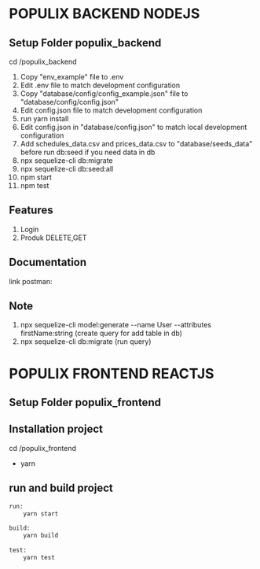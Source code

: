 POPULIX BACKEND NODEJS
==============

Setup Folder populix_backend
------------

cd /populix_backend

1. Copy "env_example" file to .env
2. Edit .env file to match development configuration
3. Copy "database/config/config_example.json" file to "database/config/config.json"
4. Edit config.json file to match development configuration
5. run yarn install
6. Edit config.json in "database/config.json" to match local development configuration
7. Add schedules_data.csv and prices_data.csv to "database/seeds_data" before run db:seed if you need data in db
8. npx sequelize-cli db:migrate 
9. npx sequelize-cli db:seed:all
10. npm start
11. npm test


Features
------------

1. Login
2. Produk DELETE,GET

Documentation
------------
link postman:

Note
------------
1. npx sequelize-cli model:generate --name User --attributes firstName:string (create query for add table in db)
2. npx sequelize-cli db:migrate (run query)








POPULIX FRONTEND REACTJS
==============


Setup Folder populix_frontend
------------


## Installation project

cd /populix_frontend

* yarn 

## run and build project

```bash
run:
    yarn start
    
build:
    yarn build
    
test:
    yarn test
```